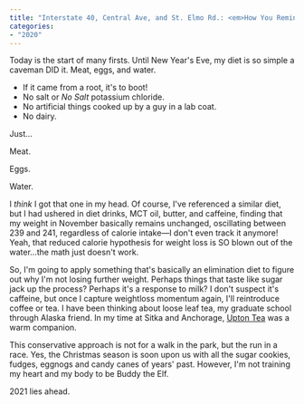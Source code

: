 ```yaml
---
title: "Interstate 40, Central Ave, and St. Elmo Rd.: <em>How You Remind Me</em>!"
categories:
- "2020"
---
```


Today is the start of many firsts.  Until New Year's Eve, my diet is so simple a caveman DID it.  Meat, eggs, and water.  

* If it came from a root, it's to boot! 
* No salt or *No Salt* potassium chloride.  
* No artificial things cooked up by a guy in a lab coat.
* No dairy.

Just...

Meat.

Eggs.

Water.

I *think* I got that one in my head.  Of course, I've referenced a similar diet, but I had ushered in diet drinks, MCT oil, butter, and caffeine, finding that my weight in November basically remains unchanged, oscillating between 239 and 241, regardless of calorie intake—I don't even track it anymore!  Yeah, that reduced calorie hypothesis for weight loss is SO blown out of the water...the math just doesn't work.  

So, I'm going to apply something that's basically an elimination diet to figure out why I'm not losing further weight.  Perhaps things that taste like sugar jack up the process?  Perhaps it's a response to milk?  I don't suspect it's caffeine, but once I capture weightloss momentum again, I'll reintroduce coffee or tea.  I have been thinking about loose leaf tea, my graduate school through Alaska friend.  In my time at Sitka and Anchorage, [Upton Tea](https://www.uptontea.com/) was a warm companion.

This conservative approach is not for a walk in the park, but the run in a race.  Yes, the Christmas season is soon upon us with all the sugar cookies, fudges, eggnogs and candy canes of years' past.  However, I'm not training my heart and my body to be Buddy the Elf.

2021 lies ahead.

  